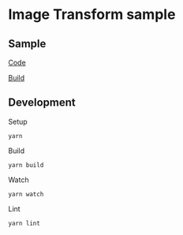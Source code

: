 # Image Transform sample

## Sample
[Code](src/index.ts)

[Build](https://antonovsergey2211.github.io/jeng/samples/image-transform/build/)

## Development
Setup
```shell
yarn
```
Build
```shell
yarn build
```
Watch
```shell
yarn watch
```
Lint
```shell
yarn lint
```

